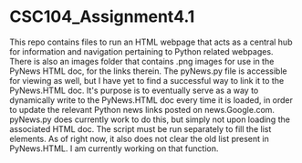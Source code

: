 # CSC104_Assignment4.1
This repo contains files to run an HTML webpage that acts as a central hub for information and navigation pertaining to Python related webpages.  
There is also an images folder that contains .png images for use in the PyNews HTML doc, for the links therein. 
The pyNews.py file is accessible for viewing as well, but I have yet to find a successful way to link it to the PyNews.HTML doc. 
It's purpose is to eventually serve as a way to dynamically write to the PyNews.HTML doc every time it is loaded, in order to update the relevant Python news links posted on news.Google.com.
pyNews.py does currently work to do this, but simply not upon loading the associated HTML doc. The script must be run separately to fill the list elements. As of right now, it also does not clear the old list present in PyNews.HTML. I am currently working on that function. 
